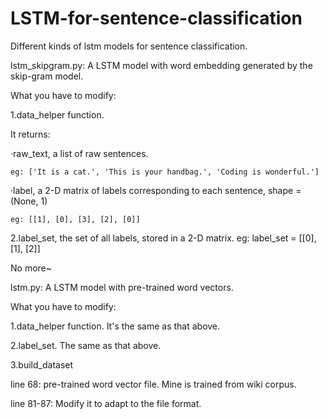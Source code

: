 # LSTM-for-sentence-classification
Different kinds of lstm models for sentence classification.

lstm_skipgram.py: A LSTM model with word embedding generated by the skip-gram model.

What you have to modify:

1.data_helper function.

It returns:

  ·raw_text, a list of raw sentences.
  
    eg: ['It is a cat.', 'This is your handbag.', 'Coding is wonderful.']
    
  ·label, a 2-D matrix of labels corresponding to each sentence, shape = (None, 1)
  
    eg: [[1], [0], [3], [2], [0]]
    
2.label_set, the set of all labels, stored in a 2-D matrix.
  eg: label_set = [[0], [1], [2]]
  
No more~

lstm.py: A LSTM model with pre-trained word vectors.

What you have to modify:

1.data_helper function. It's the same as that above.

2.label_set. The same as that above.

3.build_dataset

line 68: pre-trained word vector file. Mine is trained from wiki corpus.

line 81-87: Modify it to adapt to the file format.
